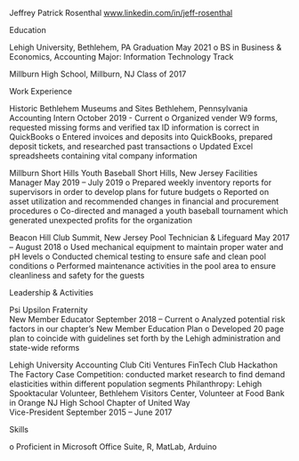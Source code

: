Jeffrey Patrick Rosenthal
www.linkedin.com/in/jeff-rosenthal

Education

Lehigh University, Bethlehem, PA						      		Graduation May 2021
o	BS in Business & Economics, Accounting Major: Information Technology Track


Millburn High School, Millburn, NJ							         		   Class of 2017

Work Experience

Historic Bethlehem Museums and Sites    					                      Bethlehem, Pennsylvania
Accounting Intern									              October 2019 - Current
o	Organized vender W9 forms, requested missing forms and verified tax ID information is correct in QuickBooks
o	Entered invoices and deposits into QuickBooks, prepared deposit tickets, and researched past transactions
o	Updated Excel spreadsheets containing vital company information

Millburn Short Hills Youth Baseball						    	            Short Hills, New Jersey 
Facilities Manager         								                May 2019 – July 2019
o	Prepared weekly inventory reports for supervisors in order to develop plans for future budgets
o	Reported on asset utilization and recommended changes in financial and procurement procedures
o	Co-directed and managed a youth baseball tournament which generated unexpected profits for the organization

Beacon Hill Club									        	    Summit, New Jersey
Pool Technician & Lifeguard			 				    	           May 2017 – August 2018
o	Used mechanical equipment to maintain proper water and pH levels
o	Conducted chemical testing to ensure safe and clean pool conditions
o	Performed maintenance activities in the pool area to ensure cleanliness and safety for the guests

Leadership & Activities

Psi Upsilon Fraternity									        	
New Member Educator	        				            			            	      September 2018 – Current
o	Analyzed potential risk factors in our chapter’s New Member Education Plan
o	Developed 20 page plan to coincide with guidelines set forth by the Lehigh administration and state-wide reforms

Lehigh University Accounting Club
Citi Ventures FinTech Club Hackathon
The Factory Case Competition: conducted market research to find demand elasticities within different population segments
Philanthropy: Lehigh Spooktacular Volunteer, Bethlehem Visitors Center, Volunteer at Food Bank in Orange NJ
High School Chapter of United Way							                         
Vice-President				        						   September 2015 – June 2017

Skills

o	Proficient in Microsoft Office Suite, R, MatLab, Arduino

